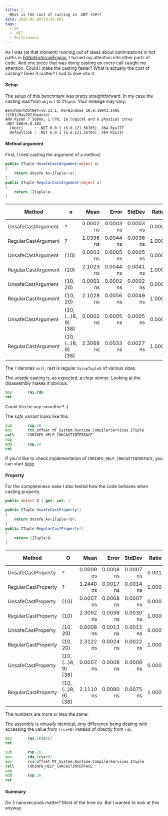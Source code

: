```yaml
---
title: |-
  What is the cost of casting in .NET (C#)?
date: 2022-02-08T19:42:00Z
tags:
  - C#
  - .NET
  - Performance
---
```

As I was (at that moment) running out of ideas about optimizations in hot paths in [_FbNetExternalEngine_][1], I turned my attention into other parts of code. And one piece that was doing casting on every call caught my attention. Could I make the casting faster? What is actually the cost of casting? Does it matter? I had to dive into it.

<!-- excerpt -->

#### Setup

The setup of this benchmark was pretty straightforward. In my case the casting was from `object` to `ITuple`. Your mileage may vary.

```text
BenchmarkDotNet=v0.13.1, OS=Windows 10.0.19043.1466 (21H1/May2021Update)
AMD Ryzen 7 5800X, 1 CPU, 16 logical and 8 physical cores
.NET SDK=6.0.101
  [Host]     : .NET 6.0.1 (6.0.121.56705), X64 RyuJIT
  DefaultJob : .NET 6.0.1 (6.0.121.56705), X64 RyuJIT
```

#### Method argument

First, I tried casting the argument of a method.

```csharp
public ITuple UnsafeCastArgument(object o)
{
	return Unsafe.As<ITuple>(o);
}
public ITuple RegularCastArgument(object o)
{
	return (ITuple)o;
}
```

|              Method |                    o |      Mean |     Error |    StdDev | Ratio | Code Size |
|-------------------- |--------------------- |----------:|----------:|----------:|------:|----------:|
|  UnsafeCastArgument |                    ? | 0.0002 ns | 0.0003 ns | 0.0003 ns | 0.000 |       4 B |
| RegularCastArgument |                    ? | 1.0396 ns | 0.0044 ns | 0.0036 ns | 1.000 |      25 B |
|  UnsafeCastArgument |                 (10) | 0.0003 ns | 0.0005 ns | 0.0005 ns | 0.000 |       4 B |
| RegularCastArgument |                 (10) | 2.1023 ns | 0.0044 ns | 0.0041 ns | 1.000 |      25 B |
|  UnsafeCastArgument |             (10, 20) | 0.0001 ns | 0.0002 ns | 0.0002 ns | 0.000 |       4 B |
| RegularCastArgument |             (10, 20) | 2.1028 ns | 0.0056 ns | 0.0049 ns | 1.000 |      25 B |
|  UnsafeCastArgument | (10, (...)8, 9) [38] | 0.0002 ns | 0.0005 ns | 0.0005 ns | 0.000 |       4 B |
| RegularCastArgument | (10, (...)8, 9) [38] | 2.3068 ns | 0.0033 ns | 0.0027 ns | 1.000 |      25 B |

The `?` denotes `null`, rest is regular `ValueTuple`s of various sizes.

The _unsafe_ casting is, as expected, a clear winner. Looking at the disassembly makes it obvious.

```asm
mov       rax,rdx    
ret                  
```

Could this be any smoother? :) 

The _safe_ variant looks like this.

```asm
sub       rsp,28
mov       rcx,offset MT_System.Runtime.CompilerServices.ITuple
call      CORINFO_HELP_CHKCASTINTERFACE
nop
add       rsp,28
ret
```

If you'd like to check implementation of `CORINFO_HELP_CHKCASTINTERFACE`, you can start [here][2].

#### Property

For the completeness-sake I also tested how the code behaves when casting property.

```csharp
public object O { get; set; }

public ITuple UnsafeCastProperty()
{
	return Unsafe.As<ITuple>(O);
}
public ITuple RegularCastProperty()
{
	return (ITuple)O;
}
```

|              Method |                    O |      Mean |     Error |    StdDev | Ratio | Code Size |
|-------------------- |--------------------- |----------:|----------:|----------:|------:|----------:|
|  UnsafeCastProperty |                    ? | 0.0009 ns | 0.0008 ns | 0.0007 ns | 0.001 |       5 B |
| RegularCastProperty |                    ? | 1.2440 ns | 0.0017 ns | 0.0014 ns | 1.000 |      29 B |
|  UnsafeCastProperty |                 (10) | 0.0007 ns | 0.0008 ns | 0.0007 ns | 0.000 |       5 B |
| RegularCastProperty |                 (10) | 2.3092 ns | 0.0036 ns | 0.0030 ns | 1.000 |      29 B |
|  UnsafeCastProperty |             (10, 20) | 0.0008 ns | 0.0013 ns | 0.0012 ns | 0.000 |       5 B |
| RegularCastProperty |             (10, 20) | 2.3122 ns | 0.0024 ns | 0.0022 ns | 1.000 |      29 B |
|  UnsafeCastProperty | (10, (...)8, 9) [38] | 0.0007 ns | 0.0008 ns | 0.0006 ns | 0.000 |       5 B |
| RegularCastProperty | (10, (...)8, 9) [38] | 2.1110 ns | 0.0080 ns | 0.0075 ns | 1.000 |      29 B |

The numbers are more or less the same.

The assembly is virtually identical, only difference being dealing with accessing the value from `[rcx+8]` instead of directly from `rdx`.

```asm
mov       rax,[rcx+8]
ret
```

```asm
sub       rsp,28
mov       rdx,[rcx+8]
mov       rcx,offset MT_System.Runtime.CompilerServices.ITuple
call      CORINFO_HELP_CHKCASTINTERFACE
nop
add       rsp,28
ret
```

#### Summary

Do 2 nanoseconds matter? Most of the time no. But I wanted to look at this anyway.

[1]: https://www.fbnetexternalengine.com
[2]: https://github.com/dotnet/runtime/blob/v6.0.2/src/coreclr/System.Private.CoreLib/src/System/Runtime/CompilerServices/CastHelpers.cs#L398

